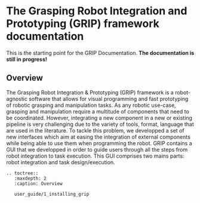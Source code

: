 # The Grasping Robot Integration and Prototyping (GRIP) framework documentation

This is the starting point for the GRIP Documentation. **The documentation is still in progress!**

## Overview
The Grasping Robot Integration & Prototyping (GRIP) framework is a robot-agnostic software that allows for visual programming and fast prototyping of robotic grasping and manipulation tasks. As any robotic use-case, grasping and manipulation require a multitude of components that need to be coordinated. However, integrating a new component in a new or existing pipeline is very challenging due to the variety of tools, format, language that are used in the literature. To tackle this problem, we developped a set of new interfaces which aim at easing the integration of external components while being able to use them when programming the robot.
GRIP contains a GUI that we developped in order to guide users through all the steps from robot integration to task execution. This GUI comprises two mains parts: robot integration and task design/execution.


```eval_rst   
.. toctree::
   :maxdepth: 2
   :caption: Overview
   
   user_guide/1_installing_grip
   
```